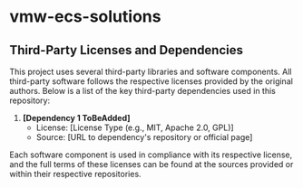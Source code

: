 # vmw-ecs-solutions



## Third-Party Licenses and Dependencies

This project uses several third-party libraries and software components. All third-party software follows the respective licenses provided by the original authors. Below is a list of the key third-party dependencies used in this repository:

1. **[Dependency 1 ToBeAdded]**  
   - License: [License Type (e.g., MIT, Apache 2.0, GPL)]  
   - Source: [URL to dependency's repository or official page]

Each software component is used in compliance with its respective license, and the full terms of these licenses can be found at the sources provided or within their respective repositories.
